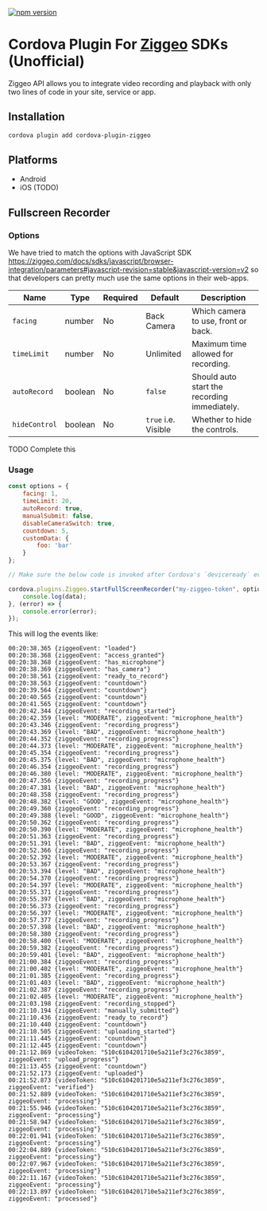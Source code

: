 [![npm version](https://badge.fury.io/js/cordova-plugin-ziggeo.svg)](https://badge.fury.io/js/cordova-plugin-ziggeo)

# Cordova Plugin For [Ziggeo](https://ziggeo.com/) SDKs (Unofficial)

Ziggeo API allows you to integrate video recording and playback with only two lines of code in your site, service or app.

## Installation

```bash
cordova plugin add cordova-plugin-ziggeo
```

## Platforms

- Android
- iOS (TODO)

## Fullscreen Recorder

### Options

We have tried to match the options with JavaScript SDK https://ziggeo.com/docs/sdks/javascript/browser-integration/parameters#javascript-revision=stable&javascript-version=v2
so that developers can pretty much use the same options in their web-apps.


| Name             | Type             | Required         | Default              | Description                                   |
|------------------|------------------|------------------|----------------------|-----------------------------------------------|
| `facing`         | number             | No             | Back Camera          | Which camera to use, front or back.           |
| `timeLimit`      | number             | No             | Unlimited            | Maximum time allowed for recording.           |
| `autoRecord`     | boolean            | No             | `false`              | Should auto start the recording immediately.  |
| `hideControl`    | boolean            | No             | `true` i.e. Visible  | Whether to hide the controls.                 |

TODO Complete this

### Usage

```javascript
const options = {
    facing: 1,
    timeLimit: 20,
    autoRecord: true,
    manualSubmit: false,
    disableCameraSwitch: true,
    countdown: 5,
    customData: {
        foo: 'bar'
    }
};

// Make sure the below code is invoked after Cordova's `deviceready` event is fired.

cordova.plugins.Ziggeo.startFullScreenRecorder("my-ziggeo-token", options, (data) => {
    console.log(data);
}, (error) => {
    console.error(error);
});
```

This will log the events like:

```
00:20:38.365 {ziggeoEvent: "loaded"}
00:20:38.368 {ziggeoEvent: "access_granted"}
00:20:38.368 {ziggeoEvent: "has_microphone"}
00:20:38.369 {ziggeoEvent: "has_camera"}
00:20:38.561 {ziggeoEvent: "ready_to_record"}
00:20:38.563 {ziggeoEvent: "countdown"}
00:20:39.564 {ziggeoEvent: "countdown"}
00:20:40.565 {ziggeoEvent: "countdown"}
00:20:41.565 {ziggeoEvent: "countdown"}
00:20:42.344 {ziggeoEvent: "recording_started"}
00:20:42.359 {level: "MODERATE", ziggeoEvent: "microphone_health"}
00:20:43.346 {ziggeoEvent: "recording_progress"}
00:20:43.369 {level: "BAD", ziggeoEvent: "microphone_health"}
00:20:44.352 {ziggeoEvent: "recording_progress"}
00:20:44.373 {level: "MODERATE", ziggeoEvent: "microphone_health"}
00:20:45.354 {ziggeoEvent: "recording_progress"}
00:20:45.375 {level: "BAD", ziggeoEvent: "microphone_health"}
00:20:46.354 {ziggeoEvent: "recording_progress"}
00:20:46.380 {level: "MODERATE", ziggeoEvent: "microphone_health"}
00:20:47.356 {ziggeoEvent: "recording_progress"}
00:20:47.381 {level: "BAD", ziggeoEvent: "microphone_health"}
00:20:48.358 {ziggeoEvent: "recording_progress"}
00:20:48.382 {level: "GOOD", ziggeoEvent: "microphone_health"}
00:20:49.360 {ziggeoEvent: "recording_progress"}
00:20:49.388 {level: "GOOD", ziggeoEvent: "microphone_health"}
00:20:50.362 {ziggeoEvent: "recording_progress"}
00:20:50.390 {level: "MODERATE", ziggeoEvent: "microphone_health"}
00:20:51.363 {ziggeoEvent: "recording_progress"}
00:20:51.391 {level: "BAD", ziggeoEvent: "microphone_health"}
00:20:52.366 {ziggeoEvent: "recording_progress"}
00:20:52.392 {level: "MODERATE", ziggeoEvent: "microphone_health"}
00:20:53.367 {ziggeoEvent: "recording_progress"}
00:20:53.394 {level: "BAD", ziggeoEvent: "microphone_health"}
00:20:54.370 {ziggeoEvent: "recording_progress"}
00:20:54.397 {level: "MODERATE", ziggeoEvent: "microphone_health"}
00:20:55.371 {ziggeoEvent: "recording_progress"}
00:20:55.397 {level: "BAD", ziggeoEvent: "microphone_health"}
00:20:56.373 {ziggeoEvent: "recording_progress"}
00:20:56.397 {level: "MODERATE", ziggeoEvent: "microphone_health"}
00:20:57.377 {ziggeoEvent: "recording_progress"}
00:20:57.398 {level: "BAD", ziggeoEvent: "microphone_health"}
00:20:58.380 {ziggeoEvent: "recording_progress"}
00:20:58.400 {level: "MODERATE", ziggeoEvent: "microphone_health"}
00:20:59.382 {ziggeoEvent: "recording_progress"}
00:20:59.401 {level: "BAD", ziggeoEvent: "microphone_health"}
00:21:00.384 {ziggeoEvent: "recording_progress"}
00:21:00.402 {level: "MODERATE", ziggeoEvent: "microphone_health"}
00:21:01.385 {ziggeoEvent: "recording_progress"}
00:21:01.403 {level: "BAD", ziggeoEvent: "microphone_health"}
00:21:02.387 {ziggeoEvent: "recording_progress"}
00:21:02.405 {level: "MODERATE", ziggeoEvent: "microphone_health"}
00:21:03.198 {ziggeoEvent: "recording_stopped"}
00:21:10.194 {ziggeoEvent: "manually_submitted"}
00:21:10.436 {ziggeoEvent: "ready_to_record"}
00:21:10.440 {ziggeoEvent: "countdown"}
00:21:10.505 {ziggeoEvent: "uploading_started"}
00:21:11.445 {ziggeoEvent: "countdown"}
00:21:12.445 {ziggeoEvent: "countdown"}
00:21:12.869 {videoToken: "510c6104201710e5a211ef3c276c3859", ziggeoEvent: "upload_progress"}
00:21:13.455 {ziggeoEvent: "countdown"}
00:21:52.173 {ziggeoEvent: "uploaded"}
00:21:52.873 {videoToken: "510c6104201710e5a211ef3c276c3859", ziggeoEvent: "verified"}
00:21:52.889 {videoToken: "510c6104201710e5a211ef3c276c3859", ziggeoEvent: "processing"}
00:21:55.946 {videoToken: "510c6104201710e5a211ef3c276c3859", ziggeoEvent: "processing"}
00:21:58.947 {videoToken: "510c6104201710e5a211ef3c276c3859", ziggeoEvent: "processing"}
00:22:01.941 {videoToken: "510c6104201710e5a211ef3c276c3859", ziggeoEvent: "processing"}
00:22:04.889 {videoToken: "510c6104201710e5a211ef3c276c3859", ziggeoEvent: "processing"}
00:22:07.967 {videoToken: "510c6104201710e5a211ef3c276c3859", ziggeoEvent: "processing"}
00:22:11.167 {videoToken: "510c6104201710e5a211ef3c276c3859", ziggeoEvent: "processing"}
00:22:13.897 {videoToken: "510c6104201710e5a211ef3c276c3859", ziggeoEvent: "processed"}
```
